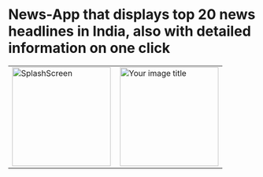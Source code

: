# News-App that displays top 20 news headlines in India, also with detailed information on one click

<table>
<td><img src="https://user-images.githubusercontent.com/90538362/147490642-fccbb925-0f5a-4db7-901f-52ba00eeb6f2.jpg" alt="SplashScreen" width="200" />
<td><img src="https://user-images.githubusercontent.com/90538362/147490630-5716feeb-9ad1-4809-8f9a-86722707186e.jpg" alt="Your image title" width="200" align="right"/>
</table>
